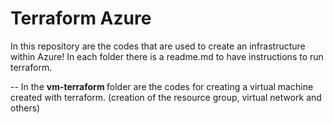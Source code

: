 # Terraform Azure
In this repository are the codes that are used to create an infrastructure within Azure!
In each folder there is a readme.md to have instructions to run terraform.

-- In the <strong> vm-terraform </strong> folder are the codes for creating a virtual machine created with terraform. (creation of the resource group, virtual network and others)

